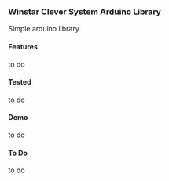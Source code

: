 ### Winstar Clever System Arduino Library

Simple arduino library. 

#### Features

to do 

#### Tested

to do 

#### Demo

to do 

#### To Do

to do 